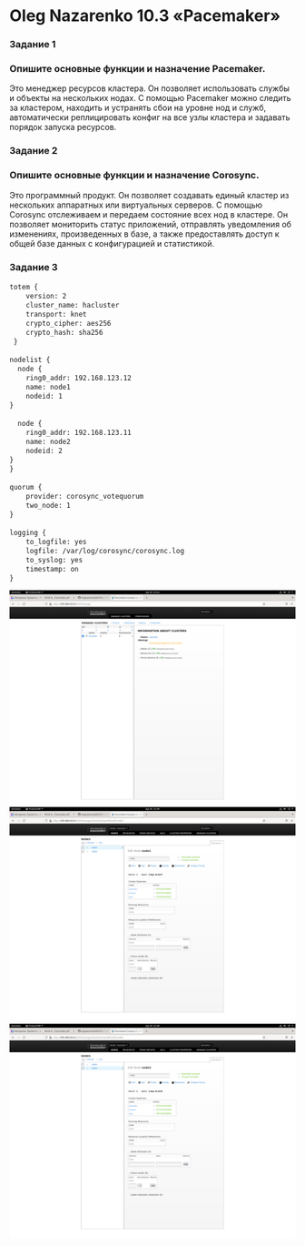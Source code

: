 # Oleg Nazarenko 10.3 «Pacemaker»

### Задание 1

### Опишите основные функции и назначение Pacemaker.
Это менеджер ресурсов кластера. Он позволяет использовать службы и объекты на нескольких нодах. С помощью Pacemaker можно следить за кластером, находить и устранять сбои на уровне нод и служб, автоматически реплицировать конфиг на все узлы кластера и задавать порядок запуска ресурсов.

### Задание 2

### Опишите основные функции и назначение Corosync.
Это программный продукт. Он позволяет создавать единый кластер из нескольких аппаратных или виртуальных серверов. С помощью Corosync отслеживаем и передаем состояние всех нод в кластере. Он позволяет мониторить статус приложений, отправлять уведомления об изменениях, произведенных в базе, а также предоставлять доступ к общей базе данных с конфигурацией и статистикой.

### Задание 3

``` 
totem {
    version: 2
    cluster_name: hacluster
    transport: knet
    crypto_cipher: aes256
    crypto_hash: sha256
 }

nodelist {
  node {
    ring0_addr: 192.168.123.12
    name: node1
    nodeid: 1
}

  node {
    ring0_addr: 192.168.123.11
    name: node2
    nodeid: 2
}
}

quorum {
    provider: corosync_votequorum
    two_node: 1
}

logging {
    to_logfile: yes
    logfile: /var/log/corosync/corosync.log
    to_syslog: yes
    timestamp: on
}
```

![Monitoring](https://github.com/olegnazarenko92/SYS-17-Nazarenko-Zabbix2/blob/938b90da276dea4afc5c7b649080574c4b203c65/Screenshot%20from%202023-04-26%2022-01-49.png)
![Monitoring](https://github.com/olegnazarenko92/SYS-17-Nazarenko-Zabbix2/blob/746c6cd94d6818ec92f49d9da2ac6e068f685d2b/Screenshot%20from%202023-04-26%2021-59-18.png)
![Monitoring](https://github.com/olegnazarenko92/SYS-17-Nazarenko-Zabbix2/blob/224926caf54898116b140d9d74926f4eecb7088b/Screenshot%20from%202023-04-26%2021-59-23.png)
